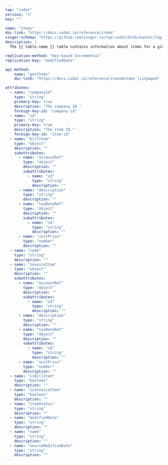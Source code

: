 ```yaml
---
tap: "codat"
version: "1"
key: ""

name: "items"
doc-link: "https://docs.codat.io/reference/items"
singer-schema: "https://github.com/singer-io/tap-codat/blob/master/tap_codat/schemas/items.json"
description: |
  The {{ table.name }} table contains information about items for a given company in your {{ integration.display_name }} account.

replication-method: "Key-based Incremental"
replication-key: "modifiedDate"

api-method:
    name: "getItems"
    doc-link: "https://docs.codat.io/reference/items#items_listpaged"

attributes:
  - name: "companyId"
    type: "string"
    primary-key: true
    description: "The company ID."
    foreign-key-id: "company-id"
  - name: "id"
    type: "string"
    primary-key: true
    description: "The item ID."
    foreign-key-id: "item-id"
  - name: "billItem"
    type: "object"
    description: ""
    subattributes:
      - name: "accountRef"
        type: "object"
        description: ""
        subattributes:
          - name: "id"
            type: "string"
            description: ""
      - name: "description"
        type: "string"
        description: ""
      - name: "taxRateRef"
        type: "object"
        description: ""
        subattributes:
          - name: "id"
            type: "string"
            description: ""
      - name: "unitPrice"
        type: "number"
        description: ""
  - name: "code"
    type: "string"
    description: ""
  - name: "invoiceItem"
    type: "object"
    description: ""
    subattributes:
      - name: "accountRef"
        type: "object"
        description: ""
        subattributes:
          - name: "id"
            type: "string"
            description: ""
      - name: "description"
        type: "string"
        description: ""
      - name: "taxRateRef"
        type: "object"
        description: ""
        subattributes:
          - name: "id"
            type: "string"
            description: ""
      - name: "unitPrice"
        type: "number"
        description: ""
  - name: "isBillItem"
    type: "boolean"
    description: ""
  - name: "isInvoiceItem"
    type: "boolean"
    description: ""
  - name: "itemStatus"
    type: "string"
    description: ""
  - name: "modifiedDate"
    type: "string"
    description: ""
  - name: "name"
    type: "string"
    description: ""
  - name: "sourceModifiedDate"
    type: "string"
    description: ""
---
```

